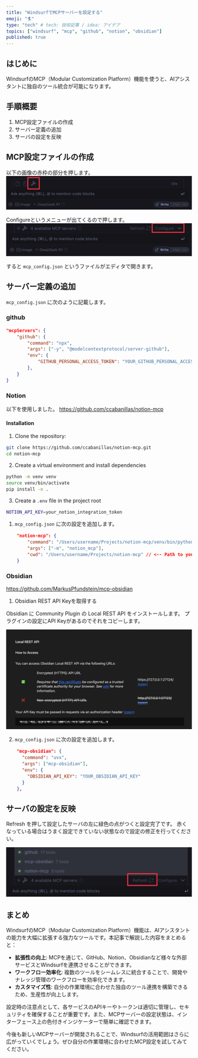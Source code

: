 ```yaml
---
title: "WindsurfでMCPサーバーを設定する"
emoji: "🏄"
type: "tech" # tech: 技術記事 / idea: アイデア
topics: ["windsurf", "mcp", "github", "notion", "obsidian"]
published: true
---
```


## はじめに
WindsurfのMCP（Modular Customization Platform）機能を使うと、AIアシスタントに独自のツール統合が可能になります。

## 手順概要
1. MCP設定ファイルの作成
2. サーバー定義の追加
3. サーバの設定を反映

## MCP設定ファイルの作成

以下の画像の赤枠の部分を押します。
![WindsurfのMCPサーバーの設定](/images/articles/3ed3e2ae734fa4/CleanShot_2025-03-01_22.11.47@2x.png)

Configureというメニューが出てくるので押します。
![](/images/articles/3ed3e2ae734fa4/CleanShot_2025-03-01_22.22.54@2x.png)

すると `mcp_config.json` というファイルがエディタで開きます。

## サーバー定義の追加

`mcp_config.json` に次のように記載します。

### github

```json
"mcpServers": {
    "github": {
        "command": "npx",
        "args": ["-y", "@modelcontextprotocol/server-github"],
        "env": {
            "GITHUB_PERSONAL_ACCESS_TOKEN": "YOUR_GITHUB_PERSONAL_ACCESS_TOKEN"
        },
    }
}
```

### Notion

以下を使用しました。
https://github.com/ccabanillas/notion-mcp

#### Installation

1. Clone the repository:
```bash
git clone https://github.com/ccabanillas/notion-mcp.git
cd notion-mcp
```

2. Create a virtual environment and install dependencies

```bash
python -m venv venv
source venv/bin/activate
pip install -e .
```

3. Create a `.env` file in the project root
```bash
NOTION_API_KEY=your_notion_integration_token
```

1. `mcp_config.json` に次の設定を追加します。

```json
    "notion-mcp": {
        "command": "/Users/username/Projects/notion-mcp/venv/bin/python3", // <--Path your virtual environment
        "args": ["-m", "notion_mcp"],
        "cwd": "/Users/username/Projects/notion-mcp" // <-- Path to your project
    }
```

### Obsidian

https://github.com/MarkusPfundstein/mcp-obsidian

1. Obsidian REST API Keyを取得する

Obsidian に Community Plugin の Local REST API をインストールします。
プラグインの設定にAPI Keyがあるのでそれをコピーします。

![](/images/articles/3ed3e2ae734fa4/CleanShot_2025-03-01_22.55.41@2x.png)

2. `mcp_config.json` に次の設定を追加します。

```json
    "mcp-obsidian": {
      "command": "uvx",
      "args": ["mcp-obsidian"],
      "env": {
        "OBSIDIAN_API_KEY": "YOUR_OBSIDIAN_API_KEY"
      }
    },
```

## サーバの設定を反映

Refresh を押して設定したサーバの左に緑色の点がつくと設定完了です。
赤くなっている場合はうまく設定できていない状態なので設定の修正を行ってください。

![](/images/articles/3ed3e2ae734fa4/CleanShot_2025-03-01_22.59.56@2x.png)

## まとめ

WindsurfのMCP（Modular Customization Platform）機能は、AIアシスタントの能力を大幅に拡張する強力なツールです。本記事で解説した内容をまとめると：

- **拡張性の向上**: MCPを通じて、GitHub、Notion、Obsidianなど様々な外部サービスとWindsurfを連携させることができます。
- **ワークフロー効率化**: 複数のツールをシームレスに統合することで、開発やナレッジ管理のワークフローを効率化できます。
- **カスタマイズ性**: 自分の作業環境に合わせた独自のツール連携を構築できるため、生産性が向上します。

設定時の注意点として、各サービスのAPIキーやトークンは適切に管理し、セキュリティを確保することが重要です。また、MCPサーバーの設定状態は、インターフェース上の色付きインジケーターで簡単に確認できます。

今後も新しいMCPサーバーが開発されることで、Windsurfの活用範囲はさらに広がっていくでしょう。ぜひ自分の作業環境に合わせたMCP設定を試してみてください。
